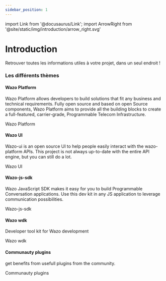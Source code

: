 ```yaml
---
sidebar_position: 1
---
```


import Link from '@docusaurus/Link';
import ArrowRight from '@site/static/img/introduction/arrow_right.svg'

# Introduction
<p>
Retrouver toutes les informations utiles à votre projet, dans un seul endroit !
</p>

<div className="gallery">

<div className="sub-heading">
    <h3>Les différents thèmes</h3>
  </div>
  <div className="card">
    <div className="card-header">
      <h4>Wazo Platform</h4>
    </div>
    <p>Wazo Platform allows developers to build solutions that fit any business and technical requirements. Fully open source and based on open Source components, Wazo Platform aims to provide all the building blocks to create a full-featured, carrier-grade, Programmable Telecom Infrastructure.</p>
    <Link className="link" to="/docs/category/wazo-platform">
    Wazo Platform <ArrowRight className="arrow" />
    </Link>
  </div>
  <div className="card">
    <div className="card-header">
      <h4>Wazo UI</h4>
    </div>
    <p>Wazo-ui is an open source UI to help people easily interact with the wazo-platform APIs. This project is not always up-to-date with the entire API engine, but you can still do a lot.</p>
    <Link className="link" to="/docs/category/wazo-ui">
    Wazo UI <ArrowRight className="arrow" />
    </Link>
  </div>
  <div className="card">
    <div className="card-header">
      <h4>Wazo-js-sdk</h4>
    </div>
    <p>
      Wazo JavaScript SDK makes it easy for you to build Programmable Conversation applications. Use this dev kit in any JS application to leverage communication possibilities.
    </p>
    <Link className="link" to="/docs/category/wazo-js-sdk">
    Wazo-js-sdk <ArrowRight className="arrow" />
    </Link>
  </div>
  <div className="card">
    <div className="card-header">
      <h4>Wazo wdk</h4>
    </div>
    <p>Developer tool kit for Wazo development</p>
    <Link className="link" to="/docs/category/wazo-wdk">
    Wazo wdk <ArrowRight className="arrow" />
    </Link>
  </div>
  <div className="card">
    <div className="card-header">
      <h4>Communauty plugins</h4>
    </div>
    <p>
      get benefits from usefull plugins from the community.
    </p>
    <Link className="link" to="/docs/category/community-plugins">
    Communauty plugins <ArrowRight className="arrow" />
    </Link>
  </div>

  </div>